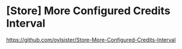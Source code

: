 # [Store] More Configured Credits Interval

https://github.com/oylsister/Store-More-Configured-Credits-Interval
